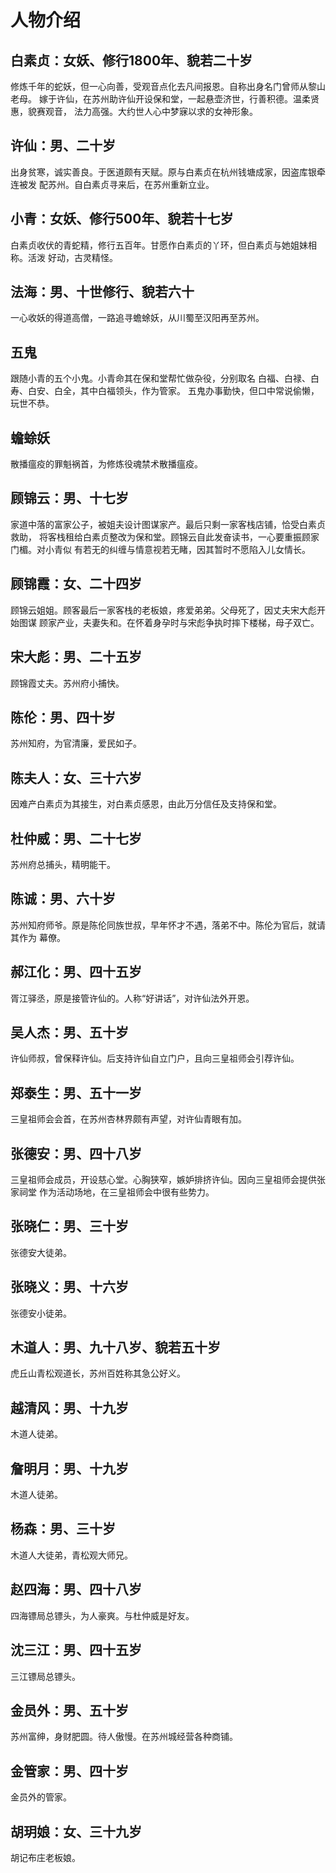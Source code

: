 # 人物介绍

## 白素贞：女妖、修行1800年、貌若二十岁

修炼千年的蛇妖，但一心向善，受观音点化去凡间报恩。自称出身名门曾师从黎山老母。
嫁于许仙，在苏州助许仙开设保和堂，一起悬壶济世，行善积德。温柔贤惠，貌赛观音，
法力高强。大约世人心中梦寐以求的女神形象。

## 许仙：男、二十岁

出身贫寒，诚实善良。于医道颇有天赋。原与白素贞在杭州钱塘成家，因盗库银牵连被发
配苏州。自白素贞寻来后，在苏州重新立业。

## 小青：女妖、修行500年、貌若十七岁

白素贞收伏的青蛇精，修行五百年。甘愿作白素贞的丫环，但白素贞与她姐妹相称。活泼
好动，古灵精怪。

## 法海：男、十世修行、貌若六十

一心收妖的得道高僧，一路追寻蟾蜍妖，从川蜀至汉阳再至苏州。

## 五鬼

跟随小青的五个小鬼。小青命其在保和堂帮忙做杂役，分别取名
白福、白禄、白寿、白安、白全，其中白福领头，作为管家。
五鬼办事勤快，但口中常说偷懒，玩世不恭。

## 蟾蜍妖

散播瘟疫的罪魁祸首，为修炼役魂禁术散播瘟疫。

## 顾锦云：男、十七岁

家道中落的富家公子，被姐夫设计图谋家产。最后只剩一家客栈店铺，恰受白素贞救助，
将客栈租给白素贞整改为保和堂。顾锦云自此发奋读书，一心要重振顾家门楣。对小青似
有若无的纠缠与情意视若无睹，因其暂时不愿陷入儿女情长。

## 顾锦霞：女、二十四岁

顾锦云姐姐。顾客最后一家客栈的老板娘，疼爱弟弟。父母死了，因丈夫宋大彪开始图谋
顾家产业，夫妻失和。在怀着身孕时与宋彪争执时摔下楼梯，母子双亡。

## 宋大彪：男、二十五岁

顾锦霞丈夫。苏州府小捕快。

## 陈伦：男、四十岁

苏州知府，为官清廉，爱民如子。

## 陈夫人：女、三十六岁

因难产白素贞为其接生，对白素贞感恩，由此万分信任及支持保和堂。

## 杜仲威：男、二十七岁

苏州府总捕头，精明能干。

## 陈诚：男、六十岁

苏州知府师爷。原是陈伦同族世叔，早年怀才不遇，落弟不中。陈伦为官后，就请其作为
幕僚。

## 郝江化：男、四十五岁

胥江驿丞，原是接管许仙的。人称“好讲话”，对许仙法外开恩。

## 吴人杰：男、五十岁

许仙师叔，曾保释许仙。后支持许仙自立门户，且向三皇祖师会引荐许仙。

## 郑泰生：男、五十一岁

三皇祖师会会首，在苏州杏林界颇有声望，对许仙青眼有加。

## 张德安：男、四十八岁

三皇祖师会成员，开设慈心堂。心胸狭窄，嫉妒排挤许仙。因向三皇祖师会提供张家祠堂
作为活动场地，在三皇祖师会中很有些势力。

## 张晓仁：男、三十岁

张德安大徒弟。

## 张晓义：男、十六岁

张德安小徒弟。

## 木道人：男、九十八岁、貌若五十岁

虎丘山青松观道长，苏州百姓称其急公好义。

## 越清风：男、十九岁

木道人徒弟。

## 詹明月：男、十九岁

木道人徒弟。

## 杨森：男、三十岁

木道人大徒弟，青松观大师兄。

## 赵四海：男、四十八岁

四海镖局总镖头，为人豪爽。与杜仲威是好友。

## 沈三江：男、四十五岁

三江镖局总镖头。

## 金员外：男、五十岁

苏州富绅，身财肥圆。待人傲慢。在苏州城经营各种商铺。

## 金管家：男、四十岁

金员外的管家。

## 胡玥娘：女、三十九岁

胡记布庄老板娘。
